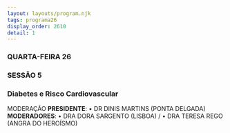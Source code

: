 ```yaml
---
layout: layouts/program.njk
tags: programa26
display_order: 2610
detail: 1
---
```

### QUARTA-FEIRA 26  
### SESSÃO 5
### Diabetes e Risco Cardiovascular

MODERAÇÃO
**PRESIDENTE**: • DR DINIS MARTINS (PONTA DELGADA)
**MODERADORES**: • DRA DORA SARGENTO (LISBOA) /
• DRA TERESA REGO (ANGRA DO HEROÍSMO)
